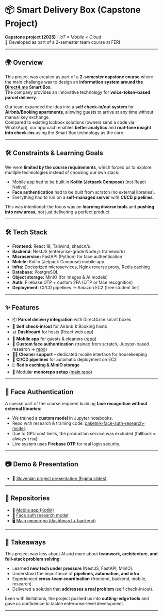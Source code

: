 # 📦 Smart Delivery Box (Capstone Project)

**Capstone project (2025)** · *IoT × Mobile × Cloud*  
🚀 Developed as part of a 2-semester team course at FERI  

---

## 🌍 Overview
This project was created as part of a **2-semester capstone course** where the main challenge was to design an **information system around the [Direct4.me](https://www.direct4.me/) Smart Box**.  
The company provides an innovative technology for **voice-token–based parcel delivery**.  

Our team expanded the idea into a **self check-in/out system** for **Airbnb/Booking apartments**, allowing guests to arrive at any time without manual key exchange.  
Compared to existing lockbox solutions (owners send a code via WhatsApp), our approach enables **better analytics** and **real-time insight into check-ins** using the Smart Box technology as the core.

---

## 🛠️ Constraints & Learning Goals
We were **limited by the course requirements**, which forced us to explore multiple technologies instead of choosing our own stack:
- Mobile app had to be built in **Kotlin (Jetpack Compose)** (not React Native).  
- **Face authentication** had to be built from scratch (no external libraries).  
- Everything had to run on a **self-managed server** with **CI/CD pipelines**.  

This was intentional: the focus was on **learning diverse tools** and **pushing into new areas**, not just delivering a perfect product.  

---

## 🛠️ Tech Stack
- **Frontend:** React 18, Tailwind, shadcn/ui  
- **Backend:** NestJS (enterprise-grade Node.js framework)  
- **Microservice:** FastAPI (Python) for face authentication  
- **Mobile:** Kotlin (Jetpack Compose) mobile app  
- **Infra:** Dockerized microservices, Nginx reverse proxy, Redis caching  
- **Database:** PostgreSQL  
- **Object storage:** MinIO (for images & AI models)  
- **Auth:** Firebase OTP + custom 2FA (OTP or face recognition)  
- **Deployment:** CI/CD pipelines → Amazon EC2 (free student tier)  

---

## ✨ Features
- 📦 **Parcel delivery integration** with Direct4.me smart boxes  
- 🏡 **Self check-in/out** for Airbnb & Booking hosts  
- 📊 **Dashboard** for hosts (React web app)  
- 📱 **Mobile app** for guests & cleaners ([repo](https://github.com/Pametnik-Paketnik/mobile-app-paketnik))  
- 🔐 **Custom face authentication** (trained from scratch, Jupyter-based research → [repo](https://github.com/Pametnik-Paketnik/paketnik-face-auth-research-model))  
- 👩‍🔧 **Cleaner support** – dedicated mobile interface for housekeeping  
- 🔄 **CI/CD pipelines** for automatic deployment on EC2  
- 🗄️ **Redis caching & MinIO storage**  
- 🧩 Modular **monorepo setup** ([main repo](https://github.com/Pametnik-Paketnik/paketnik-monorepo))  

---

## 🤖 Face Authentication
A special part of the course required building **face recognition without external libraries**:  
- We trained a **custom model** in Jupyter notebooks.  
- Repo with research & training code: [paketnik-face-auth-research-model](https://github.com/Pametnik-Paketnik/paketnik-face-auth-research-model).  
- Due to GPU cost limits, the production service was excluded (fallback = always `true`).  
- Live system uses **Firebase OTP** for real login security.  

---

## 📷 Demo & Presentation
- 🎥 [Slovenian project presentation (Figma slides)](https://www.figma.com/slides/GTmqxMEJ5KXXeeOPh3tcQR/Dark-slides?node-id=1-618&t=GaQgyti9qHnbMNgr-1)  

---

## 🔗 Repositories
- 📱 [Mobile app (Kotlin)](https://github.com/Pametnik-Paketnik/mobile-app-paketnik)  
- 🤖 [Face auth research model](https://github.com/Pametnik-Paketnik/paketnik-face-auth-research-model)  
- 🖥️ [Main monorepo (dashboard + backend)](https://github.com/Pametnik-Paketnik/paketnik-monorepo)  

---

## 🎯 Takeaways
This project was less about AI and more about **teamwork, architecture, and full-stack problem solving**:
- Learned **new tech under pressure** (NestJS, FastAPI, MinIO).  
- Understood the importance of **pipelines, automation, and infra**.  
- Experienced **cross-team coordination** (frontend, backend, mobile, research).  
- Delivered a solution that **addresses a real problem** (self check-in/out).  

Even with limitations, the project pushed us into **cutting-edge tools** and gave us confidence to tackle enterprise-level development.

---
